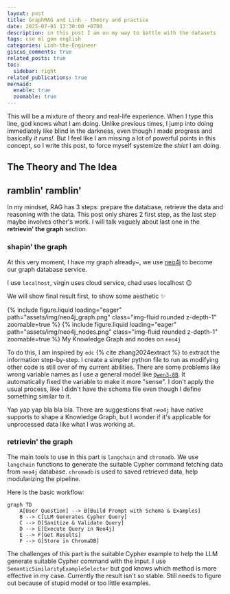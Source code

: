 ```yaml
---
layout: post
title: GraphRAG and Linh - theory and practice
date: 2025-07-01 13:30:00 +0700
description: in this post I am on my way to battle with the datasets
tags: cse ml gom english
categories: Linh-the-Engineer
giscus_comments: true
related_posts: true
toc:
  sidebar: right
related_publications: true
mermaid:
  enable: true
  zoomable: true
---
```


This will be a mixture of theory and real-life experience. When I type this line, god knows what I am doing. Unlike previous times, I jump into doing immediately like blind in the darkness, even though I made progress and basically *it runs!*. But I feel like I am missing a lot of powerful points in this concept, so I write this post, to force myself systemize the *shiet* I am doing.

## The Theory and The Idea



## ramblin' ramblin'

In my mindset, RAG has 3 steps: prepare the database, retrieve the data and reasoning with the data. This post only shares 2 first step, as the last step maybe involves other's work. I will talk vaguely about last one in the **retrievin' the graph** section.

### shapin' the graph

At this very moment, I have my graph already~, we use [neo4j](https://neo4j.com/) to become our graph database service.

I use `localhost`, virgin uses cloud service, chad uses localhost :wink:

We will show final result first, to show some aesthetic :sparkles: 

{% include figure.liquid loading="eager" path="assets/img/neo4j_graph.png" class="img-fluid rounded z-depth-1" zoomable=true %}
{% include figure.liquid loading="eager" path="assets/img/neo4j_nodes.png" class="img-fluid rounded z-depth-1" zoomable=true %}
My Knowledge Graph and nodes on `neo4j`

To do this, I am inspired by `edc` {% cite zhang2024extract %} to extract the information step-by-step. I create a simpler python file to run as modifying other code is still over of my current abilities. There are some problems like wrong variable names as I use a general model like [`Qwen3-8B`](https://huggingface.co/Qwen/Qwen3-8B). It automatically fixed the variable to make it more "sense". I don't apply the usual process, like I didn't have the schema file even though I define something similar to it.

Yap yap yap bla bla bla. There are suggestions that `neo4j` have native supports to shape a Knowledge Graph, but I wonder if it's applicable for unprocessed data like what I was working at.

### retrievin' the graph

The main tools to use in this part is `langchain` and `chromadb`. We use `langchain` functions to generate the suitable Cypher command fetching data from `neo4j` database. `chromadb` is used to saved retrieved data, help modularizing the pipeline. 

Here is the basic workflow:

```mermaid
graph TD
    A[User Question] --> B[Build Prompt with Schema & Examples]
    B --> C[LLM Generates Cypher Query]
    C --> D[Sanitize & Validate Query]
    D --> E[Execute Query in Neo4j]
    E --> F[Get Results]
    F --> G[Store in ChromaDB]
```

The challenges of this part is the suitable Cypher example to help the LLM generate suitable Cypher command with the input. I use `SemanticSimilarityExampleSelector` but god knows which method is more effective in my case. Currently the result isn't so stable. Still needs to figure out because of stupid model or too little examples.
